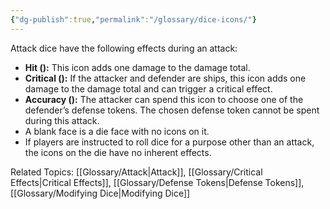 ```yaml
---
{"dg-publish":true,"permalink":"/glossary/dice-icons/"}
---
```


Attack dice have the following effects during an attack:

- **Hit ():** This icon adds one damage to the damage total.
- **Critical ():** If the attacker and defender are ships, this icon adds one damage to the damage total and can trigger a critical effect.
- **Accuracy ():** The attacker can spend this icon to choose one of the defender’s defense tokens. The chosen defense token cannot be spent during this attack.
- A blank face is a die face with no icons on it.
- If players are instructed to roll dice for a purpose other than an attack, the icons on the die have no inherent effects.

Related Topics: [[Glossary/Attack\|Attack]], [[Glossary/Critical Effects\|Critical Effects]], [[Glossary/Defense Tokens\|Defense Tokens]], [[Glossary/Modifying Dice\|Modifying Dice]]